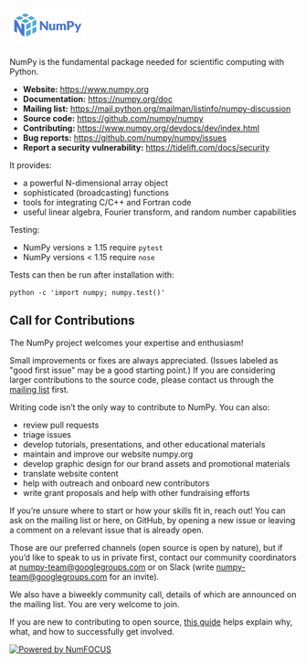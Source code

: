 # <img alt="NumPy" src="/branding/logo/primary/numpylogo.svg" height="60">

NumPy is the fundamental package needed for scientific computing with Python.

- **Website:** https://www.numpy.org
- **Documentation:** https://numpy.org/doc
- **Mailing list:** https://mail.python.org/mailman/listinfo/numpy-discussion
- **Source code:** https://github.com/numpy/numpy
- **Contributing:** https://www.numpy.org/devdocs/dev/index.html
- **Bug reports:** https://github.com/numpy/numpy/issues
- **Report a security vulnerability:** https://tidelift.com/docs/security

It provides:

- a powerful N-dimensional array object
- sophisticated (broadcasting) functions
- tools for integrating C/C++ and Fortran code
- useful linear algebra, Fourier transform, and random number capabilities

Testing:

- NumPy versions &ge; 1.15 require `pytest`
- NumPy versions &lt; 1.15 require `nose`

Tests can then be run after installation with:

    python -c 'import numpy; numpy.test()'


Call for Contributions
----------------------

The NumPy project welcomes your expertise and enthusiasm!

Small improvements or fixes are always appreciated. (Issues labeled as "good
first issue" may be a good starting point.) If you are considering larger
contributions to the source code, please contact us through the [mailing
list](https://mail.python.org/mailman/listinfo/numpy-discussion) first. 

Writing code isn’t the only way to contribute to NumPy. You can also: 
- review pull requests
- triage issues
- develop tutorials, presentations, and other educational materials
- maintain and improve our website numpy.org
- develop graphic design for our brand assets and promotional materials
- translate website content
- help with outreach and onboard new contributors
- write grant proposals and help with other fundraising efforts

If you’re unsure where to start or how your skills fit in, reach out! You can
ask on the mailing list or here, on GitHub, by opening a new issue or leaving a
comment on a relevant issue that is already open.

Those are our preferred channels (open source is open by nature), but if you’d like to speak to us in private first, contact our community coordinators at numpy-team@googlegroups.com or on Slack (write numpy-team@googlegroups.com for an invite).

We also have a biweekly community call, details of which are announced on the
mailing list. You are very welcome to join. 

If you are new to contributing to open source, [this
guide](https://opensource.guide/how-to-contribute/) helps explain why, what,
and how to successfully get involved.



[![Powered by NumFOCUS](https://img.shields.io/badge/powered%20by-NumFOCUS-orange.svg?style=flat&colorA=E1523D&colorB=007D8A)](https://numfocus.org)
